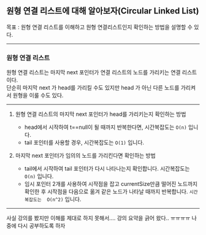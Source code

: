 ## 원형 연결 리스트에 대해 알아보자(Circular Linked List)

목표 : 원형 연결 리스트를 이해하고 원형 연결리스트인지 확인하는 방법을 설명할 수 있다.

---

### 원형 연결 리스트

원형 연결 리스트는 마지막 next 포인터가 연결 리스트의 노드를 가리키는 연결 리스트 이다.
<br>단순히 마지막 next 가 head를 가리킬 수도 있지만 head 가 아닌 다른 노드를 가리켜서 원형을 이룰 수도 있다.

---

1. 원형 연결 리스트의 마지막 next 포인터가 head를 가리키는지 확인하는 방법
    - head에서 시작하여 t==null이 될 때까지 반복한다면, 시간복잡도는  `O(n)` 입니다.
    - tail 포인터를 사용할 경우, 시간복잡도는  `O(1)` 입니다.


2. 마지막 next 포인터가 임의의 노드를 가리킨다면 확인하는 방법
   - tail에서 시작하여 tail 포인터가 다시 나타나는지 확인합니다. 시간복잡도는  `O(n)` 입니다.
    - 임시 포인터 2개를 사용하여 시작점을 잡고 currentSize만큼 떨어진 노드까지 확인한 후 시작점을 다음으로 옮겨 같은 노드가 나타날 때까지 반복합니다. `시간복잡도는  O(n^2)` 입니다.


---
사실 강의를 봤지만 이해를 제대로 하지 못해서.... 강의 요약을 긁어 왔다.. ㅠㅠㅠㅠ
나중에 다시 공부하도록 하자

